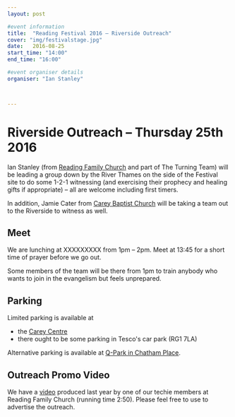 ```yaml
---
layout: post

#event information
title:  "Reading Festival 2016 – Riverside Outreach"
cover: "img/festivalstage.jpg"
date:   2016-08-25
start_time: "14:00"
end_time: "16:00"

#event organiser details
organiser: "Ian Stanley"



---
```


# Riverside Outreach – Thursday 25th 2016

Ian Stanley (from [Reading Family Church](http://www.readingfamilychurch.org.uk) and part of The Turning Team) will be leading a group down by the River Thames on the side of the Festival site to do some 1-2-1 witnessing (and exercising their prophecy and healing gifts if appropriate) – all are welcome including first timers.

In addition, Jamie Cater from [Carey Baptist Church](http://www.careybaptistchurch.org.uk) will be taking a team out to the Riverside to witness as well.


## Meet

We are lunching at XXXXXXXXX from 1pm – 2pm.  Meet at 13:45 for a short time of prayer before we go out.

Some members of the team  will be there from 1pm to train anybody who wants to join in the evangelism but feels unprepared.

## Parking

Limited parking is available at
- the [Carey Centre](http://www.careybaptistchurch.org.uk/about/contact/)
- there ought to be some parking in Tesco's car park (RG1 7LA)

Alternative parking is available at [Q-Park in Chatham Place](http://www.q-park.co.uk/parking/reading/q-park-chatham-place).

## Outreach Promo Video
We have a [video](http://shinny.co.uk/severn/videos/prereading2015v3.mov) produced last year by one of our techie members at Reading Family Church (running time 2:50). Please feel free to use to advertise the outreach.
